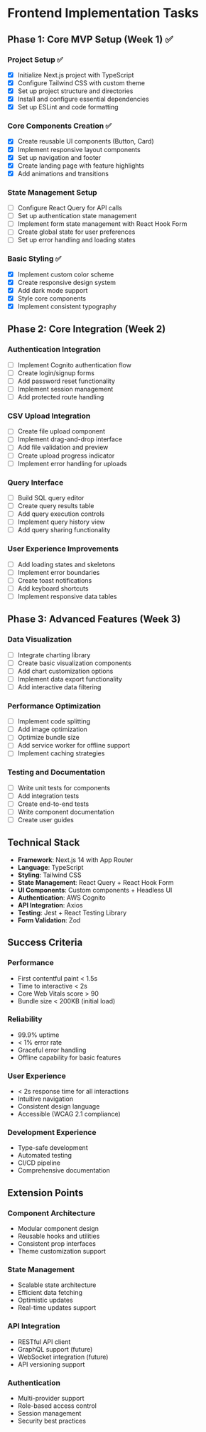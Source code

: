# Frontend Implementation Tasks

## Phase 1: Core MVP Setup (Week 1) ✅

### Project Setup ✅
- [x] Initialize Next.js project with TypeScript
- [x] Configure Tailwind CSS with custom theme
- [x] Set up project structure and directories
- [x] Install and configure essential dependencies
- [x] Set up ESLint and code formatting

### Core Components Creation ✅
- [x] Create reusable UI components (Button, Card)
- [x] Implement responsive layout components
- [x] Set up navigation and footer
- [x] Create landing page with feature highlights
- [x] Add animations and transitions

### State Management Setup
- [ ] Configure React Query for API calls
- [ ] Set up authentication state management
- [ ] Implement form state management with React Hook Form
- [ ] Create global state for user preferences
- [ ] Set up error handling and loading states

### Basic Styling ✅
- [x] Implement custom color scheme
- [x] Create responsive design system
- [x] Add dark mode support
- [x] Style core components
- [x] Implement consistent typography

## Phase 2: Core Integration (Week 2)

### Authentication Integration
- [ ] Implement Cognito authentication flow
- [ ] Create login/signup forms
- [ ] Add password reset functionality
- [ ] Implement session management
- [ ] Add protected route handling

### CSV Upload Integration
- [ ] Create file upload component
- [ ] Implement drag-and-drop interface
- [ ] Add file validation and preview
- [ ] Create upload progress indicator
- [ ] Implement error handling for uploads

### Query Interface
- [ ] Build SQL query editor
- [ ] Create query results table
- [ ] Add query execution controls
- [ ] Implement query history view
- [ ] Add query sharing functionality

### User Experience Improvements
- [ ] Add loading states and skeletons
- [ ] Implement error boundaries
- [ ] Create toast notifications
- [ ] Add keyboard shortcuts
- [ ] Implement responsive data tables

## Phase 3: Advanced Features (Week 3)

### Data Visualization
- [ ] Integrate charting library
- [ ] Create basic visualization components
- [ ] Add chart customization options
- [ ] Implement data export functionality
- [ ] Add interactive data filtering

### Performance Optimization
- [ ] Implement code splitting
- [ ] Add image optimization
- [ ] Optimize bundle size
- [ ] Add service worker for offline support
- [ ] Implement caching strategies

### Testing and Documentation
- [ ] Write unit tests for components
- [ ] Add integration tests
- [ ] Create end-to-end tests
- [ ] Write component documentation
- [ ] Create user guides

## Technical Stack

- **Framework**: Next.js 14 with App Router
- **Language**: TypeScript
- **Styling**: Tailwind CSS
- **State Management**: React Query + React Hook Form
- **UI Components**: Custom components + Headless UI
- **Authentication**: AWS Cognito
- **API Integration**: Axios
- **Testing**: Jest + React Testing Library
- **Form Validation**: Zod

## Success Criteria

### Performance
- First contentful paint < 1.5s
- Time to interactive < 2s
- Core Web Vitals score > 90
- Bundle size < 200KB (initial load)

### Reliability
- 99.9% uptime
- < 1% error rate
- Graceful error handling
- Offline capability for basic features

### User Experience
- < 2s response time for all interactions
- Intuitive navigation
- Consistent design language
- Accessible (WCAG 2.1 compliance)

### Development Experience
- Type-safe development
- Automated testing
- CI/CD pipeline
- Comprehensive documentation

## Extension Points

### Component Architecture
- Modular component design
- Reusable hooks and utilities
- Consistent prop interfaces
- Theme customization support

### State Management
- Scalable state architecture
- Efficient data fetching
- Optimistic updates
- Real-time updates support

### API Integration
- RESTful API client
- GraphQL support (future)
- WebSocket integration (future)
- API versioning support

### Authentication
- Multi-provider support
- Role-based access control
- Session management
- Security best practices 